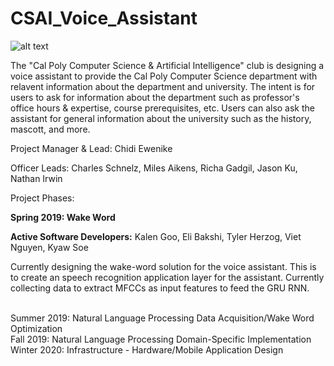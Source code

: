 # CSAI_Voice_Assistant

![alt text](https://github.com/calpoly-csai/CSAI_Voice_Assistant/blob/master/Images/CalPoly-CSAI_cpcsai_rectanglefilled.png)

The "Cal Poly Computer Science & Artificial Intelligence" club is designing a voice assistant to provide the Cal Poly Computer Science department with relavent information about the department and university. The intent is for users to ask for information about the department such as professor's office hours & expertise, course prerequisites, etc. Users can also ask the assistant for general information about the university such as the history, mascott, and more.

Project Manager & Lead: Chidi Ewenike

Officer Leads: Charles Schnelz, Miles Aikens, Richa Gadgil, Jason Ku, Nathan Irwin

Project Phases:

**Spring 2019: Wake Word**

**Active Software Developers:** Kalen Goo, Eli Bakshi, Tyler Herzog, Viet Nguyen, Kyaw Soe

Currently designing the wake-word solution for the voice assistant. This is to create an 
speech recognition application layer for the assistant. Currently collecting data to extract MFCCs as input features to feed the GRU RNN.



<br />
Summer 2019: Natural Language Processing Data Acquisition/Wake Word Optimization <br />
Fall 2019: Natural Language Processing Domain-Specific Implementation <br />
Winter 2020: Infrastructure - Hardware/Mobile Application Design

 

